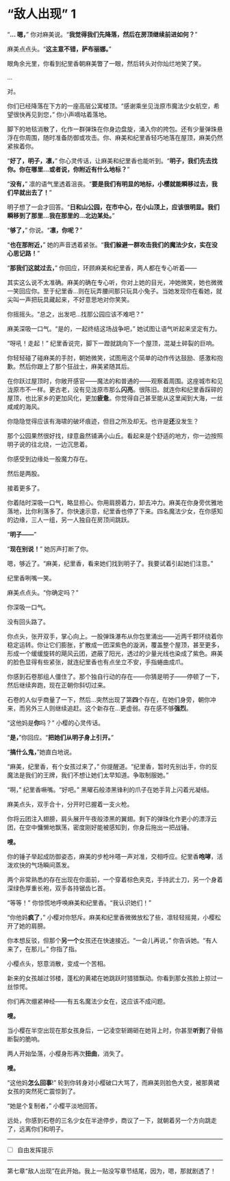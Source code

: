 # “敌人出现” 1

“**... 嗯，**” 你对麻美说。“**我觉得我们先降落，然后在房顶继续前进如何？**”

麻美点点头。“**这主意不错，萨布丽娜。**”

眼角余光里，你看到纪里香朝麻美瞥了一眼，然后转头对你灿烂地笑了笑。

...

对。

你们已经降落在下方的一座高层公寓楼顶。“感谢乘坐见泷原市魔法少女航空，希望很快再见到您，” 你小声嘀咕着落地。

脚下的地毯消散了，化作一群弹珠在你身边盘旋，涌入你的挎包。还有少量弹珠悬浮在你周围，随时准备防御或攻击。你、麻美和纪里香轻巧地落在屋顶，麻美仍然紧挨着你。

“**好了，明子，凛，**” 你心灵传话，让麻美和纪里香也能听到。“**明子，我们先去找你。你在哪里...或者说，你附近有什么地标？**”

“**没有，**” 凛的语气里透着沮丧。“**要是我们有明显的地标，小樱就能瞬移过去，我们早就出去了！**”

明子想了一会才回答。“**日和山公园，在市中心，在小山顶上，应该很明显。我们瞬移到了那里...我在那里的...北边某处。**”

“**够了，**” 你说。“**凛，你呢？**”

“**也在那附近，**” 她的声音透着紧张。“**我们躲避一群攻击我们的魔法少女，实在没心思记路！**”

“**那我们这就过去，**” 你回应，环顾麻美和纪里香，两人都在专心听着——

其实这么说不太准确。麻美的确在专心听，你对上她的目光，冲她微笑，她也微微一笑回应你。至于纪里香...则在玩弄腰间那只玩具小兔子。当她发现你在看她，就尖叫一声把玩具藏起来，不好意思地对你笑笑。

你摇摇头。“总之，出发吧...找那公园应该不难吧？”

麻美深吸一口气。“是的，一起终结这场战争吧，” 她试图让语气听起来坚定有力。

“呀吼！走起！” 纪里香说完，脚下一蹬就跳向下一个屋顶，混凝土碎裂的巨响。

你轻轻碰了碰麻美的手肘，朝她微笑，试图用这个简单的动作传达鼓励、感激和抱歉。然后你跟上了那个狂战士，麻美紧随其后。

在你跃过屋顶时，你敞开感官——魔法的和普通的——观察着周围。这座城市和见泷原市不一样。更古老，没有见泷原市那么**闪亮**。很陈旧。就连你和纪里香踩碎的屋顶，也比家乡的更加风化，更加**疲惫**。你觉得自己甚至能从这里闻到大海，一丝咸咸的海风。

你隐隐觉得应该有海啸的破坏痕迹，但目之所及却无。也许是**还**没发生？

那个公园果然很好找，绿意盎然铺满小山丘。看起来是个舒适的地方，你一边按照明子说的往北绕，一边沉思着。

你感受到边缘处一股魔力存在。

然后是两股。

接着更多了。

你着陆时深吸一口气，略显担心。你用肩膀着力，卸去冲力。麻美在你身旁优雅地落地，比你利落多了。你快速示意，纪里香也停了下来。四名魔法少女，在你感知的边缘，三人一组，另一人独自在房顶间跳跃。

“**明子——**”

“**现在别说！**” 她厉声打断了你。

嗯，够近了。“麻美，纪里香，看来她们找到明子了。我要试着引起她们注意。”

纪里香咧嘴一笑。

麻美点点头。“你确定吗？”

你深吸一口气。

没有回头路了。

你点头，张开双手，掌心向上。一股弹珠瀑布从你包里涌出——近两千颗环绕着你稳定运转。你让它们膨胀，扩散成一团深紫色的漩涡，覆盖整个屋顶，甚至更多，形成一个缓缓旋转的飓风云团，遮蔽了阳光，透过的少量光线也染成了紫色。麻美的脸色显得有些紧张，就连纪里香也有点坐立不安，手指蜷曲成爪。

你感到石卷那组人僵住了。那个独自行动的存在——你猜是明子——停顿了一下，然后继续奔跑，现在正朝你斜切过来。

石卷的人似乎商量了一下，然后...突然出现了第**四**个存在，在她们身旁，朝你冲来，而另外三人则继续追赶。这个新存在...更虚弱。存在感不够**强烈**。

“这他妈是**你**吗？” 小樱的心灵传话。

“**是，**”你回应。“**把她们从明子身上引开。**”

“**搞什么鬼，**”她直白地说。

“麻美，纪里香，有个女孩过来了，” 你提醒道。“纪里香，暂时先别出手，你的反魔法是我们的王牌，我们不想让她们太早知道。争取制服她。”

“啊，” 纪里香噘嘴。“好吧。” 黑曜石般漆黑锋利的爪子在她手背上闪着光凝结。

麻美点头，双手合十，分开时已握着一支火枪。

你将云团注入翅膀，肩头展开午夜般漆黑的翼翅。剩下的弹珠化作更小的漂浮云团，在空中慵懒地飘荡，密度刚好能被感知到，你身后拖出一把战锤。

**嗖。**

你的锤子举起成防御姿态，麻美的步枪咔嗒一声对准，交相呼应。纪里香**咆哮**，活泼欢快的气场瞬间蒸发。

两个非常熟悉的存在出现在你面前，一个穿着棕色夹克，手持武士刀，另一个身着深绿色厚重长袍，双手各持锯齿匕首。

“等等！” 你惊慌地呼唤麻美和纪里香。“我认识她们！”

“你他妈**疯了**，” 小樱对你怒斥。麻美和纪里香微微放松了些，凛轻轻摇晃，小樱松开了她的肩膀。

你本想反驳，但那个**另一个**女孩还在快速接近。“一会儿再说，” 你告诉她。“有人来了，在那儿。” 你指了指。

小樱点头，怒意消散，变成一个苦相。

新来的女孩越过邻楼，蓬松的黄裙在她跳跃时猎猎飘动。你看到那女孩脸上掠过一丝惊愕。

你们再次绷紧神经——有五名魔法少女在，这应该不成问题。

**嗖。**

当小樱在半空出现在那女孩身后，一记凌空斩踢砸在她背上时，你甚至**听到**了骨骼断裂的脆响。

两人开始坠落，小樱身形再次**扭曲**，消失了。

**嗖。**

“这他妈**怎么回事**!” 轮到你转身对小樱破口大骂了，而麻美则脸色大变，被那黄裙女孩的突然死亡震惊到了。

“她是个复制者，” 小樱平淡地回答。

远处，你感到石卷的三名少女在半途停步，商议了一下，就朝着另一个方向跳走了，远离你们和明子。

---

- [ ] 自由发挥提示

---

第七章“敌人出现”在此开始。我上一贴没写章节结尾，因为，嗯，那就剧透了！
